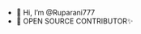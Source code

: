 - 👋 Hi, I’m @Ruparani777
- 💞 OPEN SOURCE CONTRIBUTOR✨


<!---
Ruparani777/Ruparani777 is a ✨ special ✨ repository because its `README.md` (this file) appears on your GitHub profile.
You can click the Preview link to take a look at your changes.
--->
